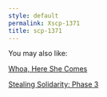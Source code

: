 ```yaml
---
style: default
permalink: Xscp-1371
title: scp-1371
---
```

You may also like:

[Whoa, Here She Comes](http://scp-wiki.net/whoa-here-she-comes)

[Stealing Solidarity: Phase 3](http://scp-wiki.net/stealingsolidarityphase3)
